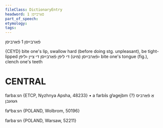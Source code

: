 ```yaml
---
fileClass: DictionaryEntry
headword: פֿאַרבײַסן 1
part_of_speech: 
etymology: 
tags: 
---
```

פֿאַרבײַסן 1
פֿאַרביסן

{CEYD}
bite one's lip, swallow hard (before doing stg. unpleasant), be tight-lipped פֿאַרבײַסן (מיט) די ליפּן
פֿאַרבײַסן די ציין ‹ליפּן›
bite one's tongue (fig.), clench one's teeth

CENTRAL
========

farbaːsn {ETCP, Nyzhnya Apsha, 48233}
	•	a farbᵻ́s gʲəgejbm {?} אַ פֿאַרביס געגעבן

faᴿbaːsn {POLAND, Wolbrom, 50196}

farbaˑsn {POLAND, Warsaw, 52211}